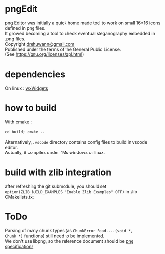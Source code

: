 # pngEdit
png Editor was initially a quick home made tool to work on small 16*16 icons defined in png files.<br>
It growed becoming a tool to check eventual steganography embedded in .png files.<br>
Copyright drehuwann@gmail.com<br>
Published under the terms of the General Public License.<br>
(See https://gnu.org/licenses/gpl.html)<br>
# dependencies
On linux : [wxWidgets](https://github.com/wxWidgets/wxWidgets)<br>

# how to build
With cmake :<br><br><code>cd build; cmake ..</code><br><br>
Alternatively, <code>.vscode</code> directory contains config files to build in vscode editor.<br>
Actually, it compiles under ^Ms windows or linux.<br>

# build with zlib integration 
after refreshing the git submodule, you should set <code>option(ZLIB_BUILD_EXAMPLES "Enable Zlib Examples" OFF)</code>
in zlib CMakelists.txt<br>

# ToDo
Parsing of many chunk types (as <code>ChunkError Read....(void *, Chunk *)</code> functions) still need to be implemented.<br>
We don't use libpng, so the reference document should be [png specifications](https://www.w3.org/TR/png-3)<br>
<br>
